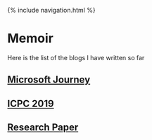 {% include navigation.html %}
# Memoir

Here is the list of the blogs I have written so far

## [Microsoft Journey](https://blog.shivankbali.ml/home-blog/microsoft-journey)
## [ICPC 2019](https://blog.shivankbali.ml/home-blog/microsoft-journey)
## [Research Paper](https://blog.shivankbali.ml/home-blog/research-paper)
